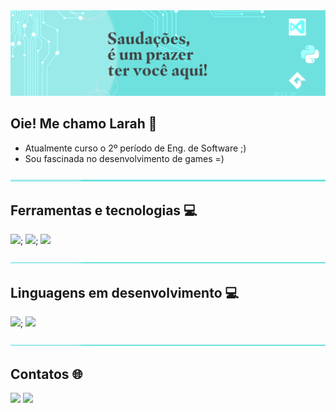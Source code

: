 <img src="read/saudacoes.png">

## Oie! Me chamo Larah 💙

- Atualmente curso o 2º período de Eng. de Software ;)
- Sou fascinada no desenvolvimento de games =)

<img src="read/faixa.png">

## Ferramentas e tecnologias 💻

<img src="https://cdn.jsdelivr.net/gh/devicons/devicon/icons/vscode/vscode-original.svg" width = "40">; <img src="https://cdn.jsdelivr.net/gh/devicons/devicon/icons/git/git-original.svg" width = "40">; <img src="https://cdn.jsdelivr.net/gh/devicons/devicon/icons/intellij/intellij-original.svg" width = "40">
          
<img src="read/faixa.png">

## Linguagens em desenvolvimento 💻

<img src="https://cdn.jsdelivr.net/gh/devicons/devicon/icons/python/python-original.svg" width = "40">; <img src="https://cdn.jsdelivr.net/gh/devicons/devicon/icons/java/java-original.svg" width = "40">
          
<img src="read/faixa.png">

## Contatos 🌐

<div>
  <a href="https://instagram.com/laah_nanes" target="_blank"><img src="https://img.shields.io/badge/-Instagram-%23E4405F?style=for-the-badge&logo=instagram&logoColor=white" target="_blank"></a>
  <a href="https://www.linkedin.com/in/larah-nanes-510b2726a" target="_blank"><img loading="lazy" src="https://img.shields.io/badge/-LinkedIn-%230077B5?style=for-the-badge&logo=linkedin&logoColor=white" target="_blank"></a>   
</div>

